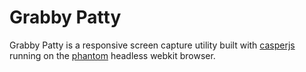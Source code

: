 Grabby Patty
============

Grabby Patty is a responsive screen capture utility built with [casperjs](http:/http://casperjs.org/.net/) running on the [phantom](http://phantomjs.org/) headless webkit browser.

